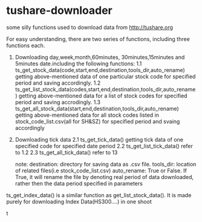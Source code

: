 # tushare-downloader
some silly functions used to download data from http://tushare.org

For easy understanding, there are two series of functions, including three functions each.
1. Downloading day,week,month,60minutes, 30minutes,15minutes and 5minutes date.including the following functions:
    1.1 ts_get_stock_data(code,start,end,destination,tools_dir,auto_rename)
        getting above-mentioned data of one particular stock code for specified period and saving accordingly.
    1.2 ts_get_list_stock_data(codes,start,end,destination,tools_dir,auto_rename)
        getting above-mentioned data for a list of stock codes for specified period and saving accrodingly.
    1.3 ts_get_all_stock_data(start,end,destination,tools_dir,auto_rename) 
        getting above-mentioned data for all stock codes listed in stock_code_list.csv(all for SH&SZ) for specified period and svaing accordingly

2. Downloading tick data
    2.1 ts_get_tick_data()
        getting tick data of one specified code for specified date period
    2.2 ts_get_list_tick_data()
        refer to 1.2
    2.3 ts_get_all_tick_data() 
        refer to 13
        
    note: destination: directory for saving data as .csv file. 
          tools_dir: location of related files(i.e stock_code_list.csv)
          auto_rename: True or False. If True, it will rename the file by denoting real period of data downloaded, rather then the data period specified in parameters

ts_get_index_data() is a similar function as get_list_stock_data(). It is made purely for downloading Index Data(HS300....) in one shoot

t
     

